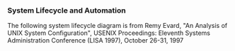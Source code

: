 ### System Lifecycle and Automation

The following system lifecycle diagram is from Remy Evard, "An Analysis
of UNIX System Configuration", USENIX Proceedings: Eleventh Systems
Administration Conference (LISA 1997), October 26-31, 1997
